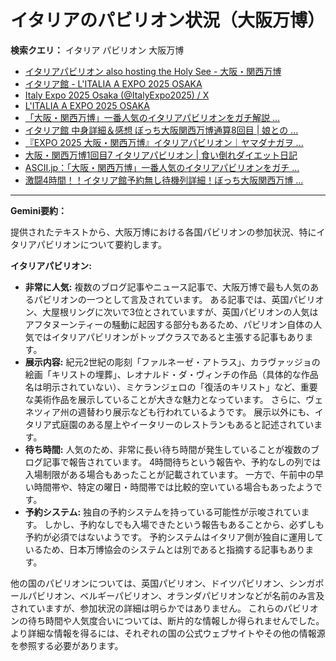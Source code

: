 # イタリアのパビリオン状況（大阪万博）

**検索クエリ：** イタリア パビリオン 大阪万博

- [イタリアパビリオン also hosting the Holy See - 大阪・関西万博](https://www.expo2025.or.jp/official-participant/italy/)
- [イタリア館 - L'ITALIA A EXPO 2025 OSAKA](https://www.italyexpo2025osaka.it/ja/itariaguan)
- [Italy Expo 2025 Osaka (@ItalyExpo2025) / X](https://x.com/italyexpo2025?lang=ja)
- [L'ITALIA A EXPO 2025 OSAKA](https://www.italyexpo2025osaka.it/ja)
- [「大阪・関西万博」一番人気のイタリアパビリオンをガチ解説 ...](https://lovewalker.jp/elem/000/004/268/4268276/)
- [イタリア館 中身詳細＆感想 ぼっち大阪関西万博通算8回目 | 娘との ...](https://ameblo.jp/wakochi0316/entry-12905719318.html)
- [『EXPO 2025 大阪・関西万博』イタリアパビリオン｜ヤマダナガヲ ...](https://note.com/yamada_tourist/n/n8e18f9e7de68)
- [大阪・関西万博1回目7 イタリアパビリオン | 食い倒れダイエット日記](https://ameblo.jp/bomuu/entry-12893893180.html)
- [ASCII.jp：「大阪・関西万博」一番人気のイタリアパビリオンをガチ ...](https://ascii.jp/elem/000/004/268/4268276/)
- [激闘4時間！！イタリア館予約無し待機列詳細！ぼっち大阪関西万博 ...](https://ameblo.jp/wakochi0316/entry-12904987292.html)


---

**Gemini要約：**

提供されたテキストから、大阪万博における各国パビリオンの参加状況、特にイタリアパビリオンについて要約します。

**イタリアパビリオン:**

* **非常に人気:**  複数のブログ記事やニュース記事で、大阪万博で最も人気のあるパビリオンの一つとして言及されています。  ある記事では、英国パビリオン、大屋根リングに次いで3位とされていますが、英国パビリオンの人気はアフタヌーンティーの騒動に起因する部分もあるため、パビリオン自体の人気ではイタリアパビリオンがトップクラスであると主張する記事もあります。
* **展示内容:**  紀元2世紀の彫刻「ファルネーゼ・アトラス」、カラヴァッジョの絵画「キリストの埋葬」、レオナルド・ダ・ヴィンチの作品（具体的な作品名は明示されていない）、ミケランジェロの「復活のキリスト」など、重要な美術作品を展示していることが大きな魅力となっています。 さらに、ヴェネツィア州の週替わり展示なども行われているようです。  展示以外にも、イタリア式庭園のある屋上やイータリーのレストランもあると記述されています。
* **待ち時間:**  人気のため、非常に長い待ち時間が発生していることが複数のブログ記事で報告されています。  4時間待ちという報告や、予約なしの列では入場制限がある場合もあったことが記載されています。 一方で、午前中の早い時間帯や、特定の曜日・時間帯では比較的空いている場合もあったようです。
* **予約システム:**  独自の予約システムを持っている可能性が示唆されています。 しかし、予約なしでも入場できたという報告もあることから、必ずしも予約が必須ではないようです。  予約システムはイタリア側が独自に運用しているため、日本万博協会のシステムとは別であると指摘する記事もあります。


他の国のパビリオンについては、英国パビリオン、ドイツパビリオン、シンガポールパビリオン、ベルギーパビリオン、オランダパビリオンなどが名前のみ言及されていますが、参加状況の詳細は明らかではありません。  これらのパビリオンの待ち時間や人気度合いについては、断片的な情報しか得られませんでした。  より詳細な情報を得るには、それぞれの国の公式ウェブサイトやその他の情報源を参照する必要があります。

